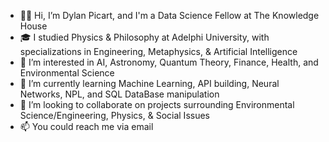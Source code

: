 - 👋🏾 Hi, I’m Dylan Picart, and I'm a Data Science Fellow at The Knowledge House
- 🎓 I studied Physics & Philosophy at Adelphi University, with specializations in Engineering, Metaphysics, & Artificial Intelligence
- 👀 I’m interested in AI, Astronomy, Quantum Theory, Finance, Health, and Environmental Science
- 🌱 I’m currently learning Machine Learning, API building, Neural Networks, NPL, and SQL DataBase manipulation
- 💞️ I’m looking to collaborate on projects surrounding Environmental Science/Engineering, Physics, & Social Issues
- 📫 You could reach me via email

<!---
dylanpicart/dylanpicart is a ✨ special ✨ repository because its `README.md` (this file) appears on your GitHub profile.
You can click the Preview link to take a look at your changes.
--->
